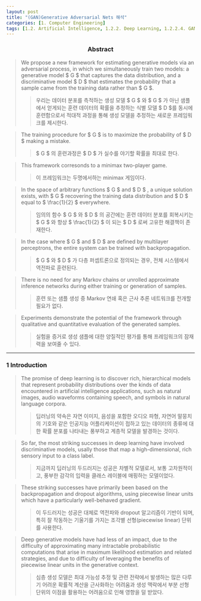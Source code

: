 ```yaml
---
layout: post
title: "(GAN)Generative Adversarial Nets 해석"
categories: [1. Computer Engineering]
tags: [1.2. Artificial Intelligence, 1.2.2. Deep Learning, 1.2.2.4. GAN, 1.7. Literature Review]
---
```


<h3><p align="center">Abstract</p></h3>

> We propose a new framework for estimating generative models via an adversarial process, in which we simultaneously train two models: a generative model $ G $ that captures the data distribution, and a discriminative model $ D $ that estimates the probability that a sample came from the training data rather than $ G $.
>> 우리는 데이터 분포를 측적하는 생성 모델 $ G $ 와 $ G $ 가 아닌 샘플에서 얻게되는 훈련 데이터의 확률을 추정하는 식별 모델 $ D $를 동시에 훈련함으로서 적대적 과정을 통해 생성 모델을 추정하는 새로운 프레임워크를 제시한다.

>The training procedure for $ G $ is to maximize the probability of $ D $ making a mistake.
>> $ G $ 의 훈련과정은 $ D $ 가 실수를 야기할 확률을 최대로 한다.

> This framework corresonds to a minimax two-player game.
>> 이 프레임워크는 두명에서하는 minimax 게임이다.

> In the space of arbitrary functions $ G $ and $ D $ , a unique solution exists, with $ G $ recovering the training data distribution and $ D $ equal to $ \frac{1}{2} $ everywhere.
>> 임의의 함수 $ G $ 와 $ D $ 의 공간에는 훈련 데이터 분포를 회복시키는 $ G $ 와 항상 $ \frac{1}{2} $ 이 되는 $ D $ 로써 고유한 해결책이 존재한다. 

> In the case where $ G $ and $ D $ are defined by multilayer perceptrons, the entire system can be trained with backpropagation.
>> $ G $ 와 $ D $ 가 다층 퍼셉트론으로 정의되는 경우, 전체 시스템에서 역전파로 훈련된다.

> There is no need for any Markov chains or unrolled approximate inference networks during either training or generation of samples.
>> 훈련 또는 샘플 생성 중 Markov 연쇄 혹은 근사 추론 네트워크를 전개할 필요가 없다.

>  Experiments demonstrate the potential of the framework through qualitative and  quantitative evaluation of the generated samples.
>> 실험을 증거로 생성 샘플에 대한 양질적인 평가를 통해 프레임워크의 잠재력을 보여줄 수 있다.

---

<h3>1 Introduction</h3>

> The promise of deep learning is to discover rich, hierarchical models that represent probability distributions over the kinds of data encountered in artificial intelligence applications, such as natural images, audio waveforms containing speech, and symbols in natural language corpora.
>> 딥러닝의 약속은 자연 이미지, 음성을 포함한 오디오 파형, 자연어 말뭉치의 기호와 같은 인공지능 어플리케이션이 접하고 있는 데이터의 종류에 대한 확률 분포를 나타내는 풍부하고 계층적 모델을 발경하는 것이다.

> So far, the most striking successes in deep learning have involved discriminative models, usally those that map a high-dimensional, rich sensory input to a class label.
>> 지금까지 딥러닝의 두드러지는 성공은 차별적 모델로서, 보통 고차원적이고, 풍부한 감각의 입력을 클래스 레이블에 매핑하는 모델이었다.

> These striking successes have primarily been based on the backpropagation and dropout algorithms, using piecewise linear units which have a particularly well-behaved gradient.
>> 이 두드러지는 성공은 대체로 역전파와 dropout 알고리즘이 기반이 되며, 특히 잘 작동하는 기울기를 가지는 조각별 선형(piecewise linear) 단위를 사용한다.

> Deep generative models have had less of an impact, due to the difficulty of approximating many intractable probabilistic computations that arise in maximum likelihood estimation and related strategies, and due to difficulty of leveraging the benefits of piecewise linear units in the generative context.
>> 심층 생성 모델은 최대 가능성 추정 및 관련 전략에서 발생하는 많은 다루기 어려운 확률적 계산을 근사화하는 어려움과 생성 맥락에서 부분 선형 단위의 이점을 활용하는 어려움으로 인해 영향을 덜 받았다.